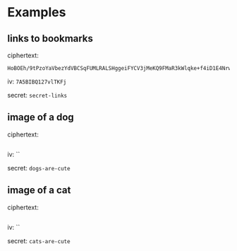 # Examples

## links to bookmarks
ciphertext:
```
HoBOEh/9tPzoYaVbezYdVBCSqFUMLRALSHggeiFYCV3jMeKQ9FMaR3kWlqke+f4iD1E4NrwXdKk7MAvUfI22Am9GrOG3bkxaa9aznCh8wMRTbtB+wPUCDwme8qTfjUjTVCaLHKpqJy9Tw/OOU8lPPXJHUN2XbhJgMZesIAkrerDTqcnvkIpvshDP4nczSOR3ssI6VwvylV9YnDyqBxCx8nkkLTpHmGK9DvVHt8k08W52tDGB6+5xfabBYAeVX7y6yYVmcvSWC2gaQDuwjkWU
```

iv: `7A5BIBQ127vlTKFj`

secret: `secret-links`

## image of a dog
ciphertext:
```

```

iv: ``

secret: `dogs-are-cute`

## image of a cat
ciphertext:
```

```

iv: ``

secret: `cats-are-cute`

